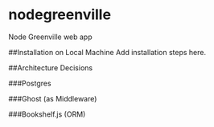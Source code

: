 # nodegreenville
Node Greenville web app

##Installation on Local Machine
Add installation steps here.

##Architecture Decisions

###Postgres

###Ghost (as Middleware)

###Bookshelf.js (ORM)
